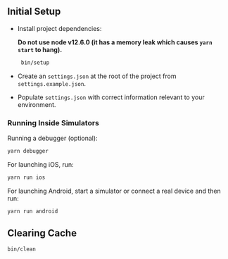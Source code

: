
## Initial Setup  
  
* Install project dependencies:  
  
    **Do not use node v12.6.0 (it has a memory leak which causes `yarn start` to hang).**
  
	```bash  
	 bin/setup
	 ```  
* Create an `settings.json` at the root of the project from `settings.example.json`.  
  
* Populate `settings.json` with correct information relevant to your environment.  
  
### Running Inside Simulators  
  
Running a debugger (optional):  
  
```bash  
yarn debugger  
```  
  
For launching iOS, run:  
  
```bash  
yarn run ios  
```  
  
For launching Android, start a simulator or connect a real device and then run:  
  
```bash  
yarn run android  
```  
  
## Clearing Cache  
  
```bash  
bin/clean  
```
